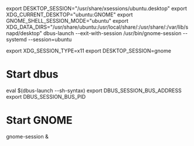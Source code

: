 export DESKTOP_SESSION="/usr/share/xsessions/ubuntu.desktop"
export XDG_CURRENT_DESKTOP="ubuntu:GNOME"
export GNOME_SHELL_SESSION_MODE="ubuntu"
export XDG_DATA_DIRS="/usr/share/ubuntu:/usr/local/share/:/usr/share/:/var/lib/snapd/desktop"
dbus-launch --exit-with-session /usr/bin/gnome-session --systemd --session=ubuntu


export XDG_SESSION_TYPE=x11
export DESKTOP_SESSION=gnome

# Start dbus
eval $(dbus-launch --sh-syntax)
export DBUS_SESSION_BUS_ADDRESS
export DBUS_SESSION_BUS_PID

# Start GNOME
gnome-session &
